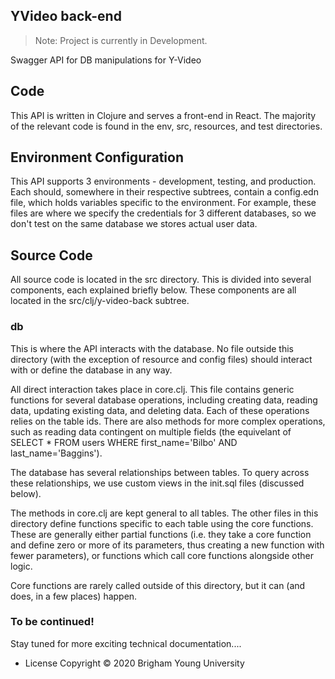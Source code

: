 ## YVideo back-end

> Note: Project is currently in Development.

Swagger API for DB manipulations for Y-Video

## Code

This API is written in Clojure and serves a front-end in React. The majority of the relevant code is found in the env, src, resources, and test directories.

## Environment Configuration

This API supports 3 environments - development, testing, and production. Each should, somewhere in their respective subtrees, contain a config.edn file, which holds variables specific to the environment. For example, these files are where we specify the credentials for 3 different databases, so we don't test on the same database we stores actual user data.

## Source Code

All source code is located in the src directory. This is divided into several components, each explained briefly below. These components are all located in the src/clj/y-video-back subtree.

### db

This is where the API interacts with the database. No file outside this directory (with the exception of resource and config files) should interact with or define the database in any way.

All direct interaction takes place in core.clj. This file contains generic functions for several database operations, including creating data, reading data, updating existing data, and deleting data. Each of these operations relies on the table ids. There are also methods for more complex operations, such as reading data contingent on multiple fields (the equivelant of SELECT * FROM users WHERE first_name='Bilbo' AND last_name='Baggins').

The database has several relationships between tables. To query across these relationships, we use custom views in the init.sql files (discussed below).

The methods in core.clj are kept general to all tables. The other files in this directory define functions specific to each table using the core functions. These are generally either partial functions (i.e. they take a core function and define zero or more of its parameters, thus creating a new function with fewer parameters), or functions which call core functions alongside other logic.

Core functions are rarely called outside of this directory, but it can (and does, in a few places) happen.

### To be continued!

Stay tuned for more exciting technical documentation....

* License
Copyright © 2020 Brigham Young University
